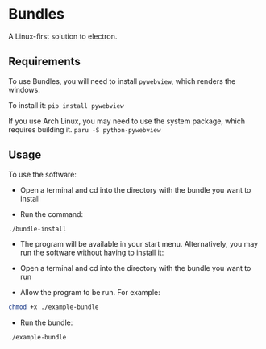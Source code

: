 # Bundles

A Linux-first solution to electron.

## Requirements

To use Bundles, you will need to install ``pywebview``, which renders the windows.

To install it:
```pip install pywebview```

If you use Arch Linux, you may need to use the system package, which requires building it.
```paru -S python-pywebview```

## Usage

To use the software:

- Open a terminal and cd into the directory with the bundle you want to install
  
- Run the command:

```bash
./bundle-install
```

- The program will be available in your start menu.
Alternatively, you may run the software without having to install it:
- Open a terminal and cd into the directory with the bundle you want to run

- Allow the program to be run. For example:

```bash
chmod +x ./example-bundle
```

- Run the bundle:

```bash
./example-bundle
```
